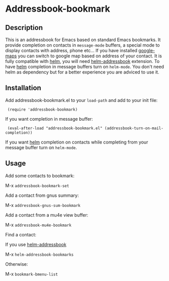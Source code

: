 Addressbook-bookmark
====================

## Description

This is an addressbook for Emacs based on standard Emacs bookmarks.
It provide completion on contacts in `message-mode` buffers,
a special mode to display contacts with address, phone etc...
If you have installed [google-maps](http://julien.danjou.info/google-maps-el.html)
you can switch to google map based on address of your contact.
It is fully compatible with [helm](https://github.com/emacs-helm/helm), you will need [helm-addressbook](https://github.com/emacs-helm/helm-addressbook)
extension.
To have [helm](https://github.com/emacs-helm/helm) completion in message buffers turn on `helm-mode`.
You don't need helm as dependency but for a better experience you are adviced to use it.

## Installation

Add addressbook-bookmark.el to your `load-path` and add to your init file:

     (require 'addressbook-bookmark)

If you want completion in message buffer:

     (eval-after-load "addressbook-bookmark.el" (addressbook-turn-on-mail-completion))

If you want [helm](https://github.com/emacs-helm/helm) completion on contacts while completing from your message buffer turn on `helm-mode`.

## Usage

Add some contacts to bookmark:

M-x `addressbook-bookmark-set`

Add a contact from gnus summary:

M-x `addressbook-gnus-sum-bookmark`

Add a contact from a mu4e view buffer:

M-x `addressbook-mu4e-bookmark`

Find a contact:

If you use [helm-addressbook](https://github.com/emacs-helm/helm-addressbook)

M-x `helm-addressbook-bookmarks`

Otherwise:

M-x `bookmark-bmenu-list`

